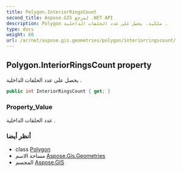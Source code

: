 ```yaml
---
title: Polygon.InteriorRingsCount
second_title: Aspose.GIS لمرجع .NET API
description: Polygon ملكية. يحصل على عدد الحلقات الداخلية .
type: docs
weight: 60
url: /ar/net/aspose.gis.geometries/polygon/interiorringscount/
---
```

## Polygon.InteriorRingsCount property

يحصل على عدد الحلقات الداخلية .

```csharp
public int InteriorRingsCount { get; }
```

### Property_Value

عدد الحلقات الداخلية .

### أنظر أيضا

* class [Polygon](../)
* مساحة الاسم [Aspose.Gis.Geometries](../../polygon/)
* المجسم [Aspose.GIS](../../../)


